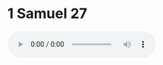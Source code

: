 # 1 Samuel 27

<audio controls>
  <source src="https://openbible.com/audio/hays/BSB_09_1Sa_027_H.mp3" type="audio/mp3" />
  <a href="https://openbible.com/audio/hays/BSB_09_1Sa_027_H.mp3" download="https://openbible.com/audio/hays/BSB_09_1Sa_027_H.mp3">Download MP3 audio</a>.
</audio>

<!--@include: @/bible/translations/bsb/09_1sa/verses/027.md-->